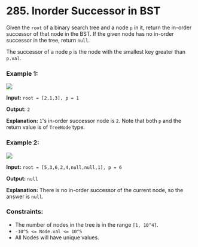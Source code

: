 # 285. Inorder Successor in BST

Given the `root` of a binary search tree and a node `p` in it, return the in-order successor of that node in the BST. If the given node has no in-order successor in the tree, return `null`.

The successor of a node `p` is the node with the smallest key greater than `p.val`.


### Example 1:

![](https://assets.leetcode.com/uploads/2019/01/23/285_example_1.PNG)

**Input:** `root = [2,1,3], p = 1`

**Output:** `2`

**Explanation:** `1`'s in-order successor node is `2`. Note that both `p` and the return value is of `TreeNode` type.


### Example 2:

![](https://assets.leetcode.com/uploads/2019/01/23/285_example_2.PNG)

**Input:** `root = [5,3,6,2,4,null,null,1], p = 6`

**Output:** `null`

**Explanation:** There is no in-order successor of the current node, so the answer is `null`.


### Constraints:

* The number of nodes in the tree is in the range `[1, 10^4]`.
* `-10^5 <= Node.val <= 10^5`
* All Nodes will have unique values.
